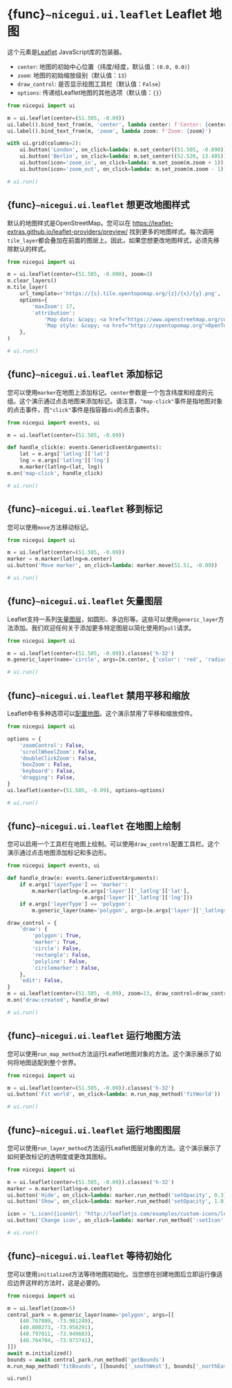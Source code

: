 # {func}`~nicegui.ui.leaflet` Leaflet 地图

这个元素是[Leaflet](https://leafletjs.com/) JavaScript库的包装器。

- `center`: 地图的初始中心位置（纬度/经度，默认值：`(0.0, 0.0)`）
- `zoom`: 地图的初始缩放级别（默认值：`13`）
- `draw_control`: 是否显示绘图工具栏（默认值：`False`）
- `options`: 传递给Leaflet地图的其他选项（默认值：`{}`）

```python
from nicegui import ui

m = ui.leaflet(center=(51.505, -0.09))
ui.label().bind_text_from(m, 'center', lambda center: f'Center: {center[0]:.3f}, {center[1]:.3f}')
ui.label().bind_text_from(m, 'zoom', lambda zoom: f'Zoom: {zoom}')

with ui.grid(columns=2):
    ui.button('London', on_click=lambda: m.set_center((51.505, -0.090)))
    ui.button('Berlin', on_click=lambda: m.set_center((52.520, 13.405)))
    ui.button(icon='zoom_in', on_click=lambda: m.set_zoom(m.zoom + 1))
    ui.button(icon='zoom_out', on_click=lambda: m.set_zoom(m.zoom - 1))

# ui.run()
```

## {func}`~nicegui.ui.leaflet` 想更改地图样式

默认的地图样式是OpenStreetMap。您可以在 <https://leaflet-extras.github.io/leaflet-providers/preview/> 找到更多的地图样式。每次调用`tile_layer`都会叠加在前面的图层上。因此，如果您想更改地图样式，必须先移除默认的样式。

```python
from nicegui import ui

m = ui.leaflet(center=(51.505, -0.090), zoom=3)
m.clear_layers()
m.tile_layer(
    url_template=r'https://{s}.tile.opentopomap.org/{z}/{x}/{y}.png',
    options={
        'maxZoom': 17,
        'attribution':
            'Map data: &copy; <a href="https://www.openstreetmap.org/copyright">OpenStreetMap</a> contributors, <a href="http://viewfinderpanoramas.org">SRTM</a> | '
            'Map style: &copy; <a href="https://opentopomap.org">OpenTopoMap</a> (<a href="https://creativecommons.org/licenses/by-sa/3.0/">CC-BY-SA</a>)'
    },
)

# ui.run()
```

## {func}`~nicegui.ui.leaflet` 添加标记

您可以使用`marker`在地图上添加标记。`center`参数是一个包含纬度和经度的元组。这个演示通过点击地图来添加标记。请注意，`"map-click"`事件是指地图对象的点击事件，而`"click"`事件是指容器`div`的点击事件。

```python
from nicegui import events, ui

m = ui.leaflet(center=(51.505, -0.09))

def handle_click(e: events.GenericEventArguments):
    lat = e.args['latlng']['lat']
    lng = e.args['latlng']['lng']
    m.marker(latlng=(lat, lng))
m.on('map-click', handle_click)

# ui.run()
```

## {func}`~nicegui.ui.leaflet` 移到标记

您可以使用`move`方法移动标记。

```python
from nicegui import ui

m = ui.leaflet(center=(51.505, -0.09))
marker = m.marker(latlng=m.center)
ui.button('Move marker', on_click=lambda: marker.move(51.51, -0.09))

# ui.run()
```

## {func}`~nicegui.ui.leaflet` 矢量图层

Leaflet支持一系列[矢量图层](https://leafletjs.com/reference.html#:~:text=VideoOverlay-,Vector%20Layers,-Path)，如圆形、多边形等。这些可以使用`generic_layer`方法添加。我们欢迎任何关于添加更多特定图层以简化使用的`pull`请求。

```python
from nicegui import ui

m = ui.leaflet(center=(51.505, -0.09)).classes('h-32')
m.generic_layer(name='circle', args=[m.center, {'color': 'red', 'radius': 300}])

# ui.run()
```

## {func}`~nicegui.ui.leaflet` 禁用平移和缩放

Leaflet中有多种选项可以[配置地图](https://leafletjs.com/reference.html#map)。这个演示禁用了平移和缩放控件。

```python
from nicegui import ui

options = {
    'zoomControl': False,
    'scrollWheelZoom': False,
    'doubleClickZoom': False,
    'boxZoom': False,
    'keyboard': False,
    'dragging': False,
}
ui.leaflet(center=(51.505, -0.09), options=options)

# ui.run()
```

## {func}`~nicegui.ui.leaflet` 在地图上绘制

您可以启用一个工具栏在地图上绘制。可以使用`draw_control`配置工具栏。这个演示通过点击地图添加标记和多边形。

```python
from nicegui import events, ui

def handle_draw(e: events.GenericEventArguments):
    if e.args['layerType'] == 'marker':
        m.marker(latlng=(e.args['layer']['_latlng']['lat'],
                         e.args['layer']['_latlng']['lng']))
    if e.args['layerType'] == 'polygon':
        m.generic_layer(name='polygon', args=[e.args['layer']['_latlngs']])

draw_control = {
    'draw': {
        'polygon': True,
        'marker': True,
        'circle': False,
        'rectangle': False,
        'polyline': False,
        'circlemarker': False,
    },
    'edit': False,
}
m = ui.leaflet(center=(51.505, -0.09), zoom=13, draw_control=draw_control)
m.on('draw:created', handle_draw)

# ui.run()
```

## {func}`~nicegui.ui.leaflet` 运行地图方法

您可以使用`run_map_method`方法运行Leaflet地图对象的方法。这个演示展示了如何将地图适配到整个世界。

```python
from nicegui import ui

m = ui.leaflet(center=(51.505, -0.09)).classes('h-32')
ui.button('Fit world', on_click=lambda: m.run_map_method('fitWorld'))

# ui.run()
```

## {func}`~nicegui.ui.leaflet` 运行地图图层

您可以使用`run_layer_method`方法运行Leaflet图层对象的方法。这个演示展示了如何更改标记的透明度或更改其图标。

```python
from nicegui import ui

m = ui.leaflet(center=(51.505, -0.09)).classes('h-32')
marker = m.marker(latlng=m.center)
ui.button('Hide', on_click=lambda: marker.run_method('setOpacity', 0.3))
ui.button('Show', on_click=lambda: marker.run_method('setOpacity', 1.0))

icon = 'L.icon({iconUrl: "http://leafletjs.com/examples/custom-icons/leaf-green.png"})'
ui.button('Change icon', on_click=lambda: marker.run_method(':setIcon', icon))

# ui.run()
```

## {func}`~nicegui.ui.leaflet` 等待初始化

您可以使用`initialized`方法等待地图初始化。当您想在创建地图后立即运行像适应边界这样的方法时，这是必要的。

```python
from nicegui import ui

m = ui.leaflet(zoom=5)
central_park = m.generic_layer(name='polygon', args=[[
    (40.767809, -73.981249),
    (40.800273, -73.958291),
    (40.797011, -73.949683),
    (40.764704, -73.973741),
]])
await m.initialized()
bounds = await central_park.run_method('getBounds')
m.run_map_method('fitBounds', [[bounds['_southWest'], bounds['_northEast']]])

ui.run()
```
